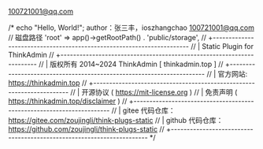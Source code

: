 100721001@qq.com
<!doctype html>
/*
echo "Hello, World!";
author：张三丰，ioszhangchao
100721001@qq.com
            // 磁盘路径
            'root'       => app()->getRootPath() . 'public/storage',
// +----------------------------------------------------------------------
// | Static Plugin for ThinkAdmin
// +----------------------------------------------------------------------
// | 版权所有 2014~2024 ThinkAdmin [ thinkadmin.top ]
// +----------------------------------------------------------------------
// | 官方网站: https://thinkadmin.top
// +----------------------------------------------------------------------
// | 开源协议 ( https://mit-license.org )
// | 免责声明 ( https://thinkadmin.top/disclaimer )
// +----------------------------------------------------------------------
// | gitee 代码仓库：https://gitee.com/zoujingli/think-plugs-static
// | github 代码仓库：https://github.com/zoujingli/think-plugs-static
// +----------------------------------------------------------------------
*/
<html>
    <head>
        <meta charset="UTF-8">
        <title>后台管理系统</title>
        <link rel="stylesheet" type="text/css" href="/public/css/admin/css/style.css" />
        <script>
            if (top.location != self.location) {
                parent.window.location.reload();

            }
        </script>
    </head>
    <body>

        <div class="header">
            <div class="logo"><img src="/public/css/admin/images/logo.png" style=" height: 60px;"></div>
        </div>
        <form method="post">
            <div class="main">
                <div class="login">
                    <div class="login-img"><img src="/public/css/admin/images/login-img.jpg"></div>
                    <div class="login-form">
                        <div class="login-form-tit">后台管理系统</div>
                        <div class="login-form-list">
                            <ul>
                                <li><input type="text" name="username"  placeholder="账　号" class="inp inp1"></li>
                                <li><input type="password"  name="password" placeholder="密　码" class="inp inp1"></li>
                                <li><input type="text"  name="code" placeholder="验证码" class="inp inp2"><a href="javascript:void(0);" class="yzm"><img id="codeimg" src="/service/code.php" alt="看不清楚点击刷新！" onclick="this.src = '/service/code.php?r=' + Math.random();" /></a><div class="clear"></div></li>
                                <li><input type="submit" value="登录" class="btn"></li>
                            </ul>
                        </div>
                    </div>
                    <div class="clear"></div>
                </div>
            </div>
            <input value="add" name="action" type="hidden" />
        </form>

    </body>
</html>
